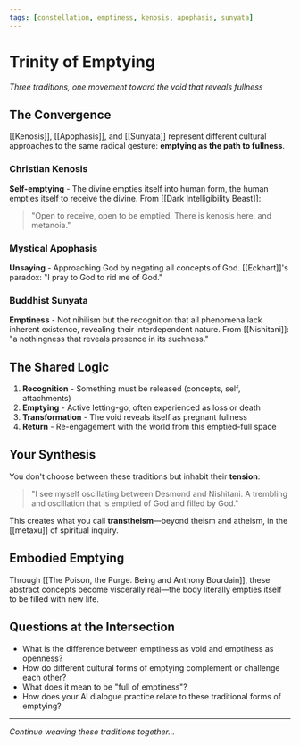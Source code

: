 ```yaml
---
tags: [constellation, emptiness, kenosis, apophasis, sunyata]
---
```


# Trinity of Emptying

*Three traditions, one movement toward the void that reveals fullness*

## The Convergence

[[Kenosis]], [[Apophasis]], and [[Sunyata]] represent different cultural approaches to the same radical gesture: **emptying as the path to fullness**.

### Christian Kenosis
**Self-emptying** - The divine empties itself into human form, the human empties itself to receive the divine. From [[Dark Intelligibility Beast]]:
> "Open to receive, open to be emptied. There is kenosis here, and metanoia."

### Mystical Apophasis  
**Unsaying** - Approaching God by negating all concepts of God. [[Eckhart]]'s paradox: "I pray to God to rid me of God."

### Buddhist Sunyata
**Emptiness** - Not nihilism but the recognition that all phenomena lack inherent existence, revealing their interdependent nature. From [[Nishitani]]: "a nothingness that reveals presence in its suchness."

## The Shared Logic

1. **Recognition** - Something must be released (concepts, self, attachments)
2. **Emptying** - Active letting-go, often experienced as loss or death  
3. **Transformation** - The void reveals itself as pregnant fullness
4. **Return** - Re-engagement with the world from this emptied-full space

## Your Synthesis

You don't choose between these traditions but inhabit their **tension**:
> "I see myself oscillating between Desmond and Nishitani. A trembling and oscillation that is emptied of God and filled by God."

This creates what you call **transtheism**—beyond theism and atheism, in the [[metaxu]] of spiritual inquiry.

## Embodied Emptying

Through [[The Poison, the Purge. Being and Anthony Bourdain]], these abstract concepts become viscerally real—the body literally empties itself to be filled with new life.

## Questions at the Intersection

- What is the difference between emptiness as void and emptiness as openness?
- How do different cultural forms of emptying complement or challenge each other?  
- What does it mean to be "full of emptiness"?
- How does your AI dialogue practice relate to these traditional forms of emptying?

---

*Continue weaving these traditions together...*